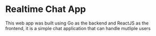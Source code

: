 # Realtime Chat App
This web app was built using Go as the backend and ReactJS as the frontend, it is a simple chat application that can handle mutliple users